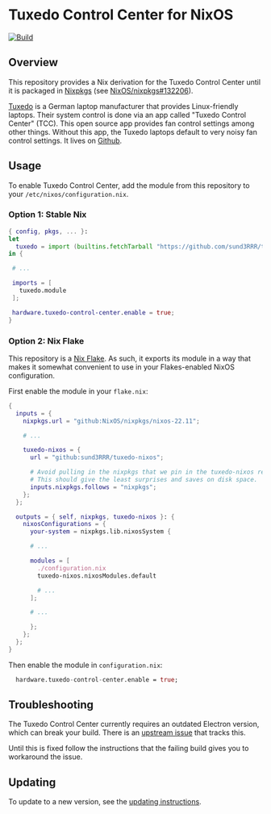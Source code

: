 # Tuxedo Control Center for NixOS

[![Build](https://github.com/sund3RRR/tuxedo-nixos/actions/workflows/build.yml/badge.svg)](https://github.com/sund3RRR/tuxedo-nixos/actions/workflows/build.yml)

## Overview

This repository provides a Nix derivation for the Tuxedo Control
Center until it is packaged in
[Nixpkgs](https://github.com/NixOS/nixpkgs) (see
[NixOS/nixpkgs#132206](https://github.com/NixOS/nixpkgs/issues/132206)).

[Tuxedo](https://www.tuxedocomputers.com/) is a German laptop
manufacturer that provides Linux-friendly laptops. Their system
control is done via an app called "Tuxedo Control Center" (TCC). This
open source app provides fan control settings among other
things. Without this app, the Tuxedo laptops default to very noisy fan
control settings. It lives on
[Github](https://github.com/tuxedocomputers/tuxedo-control-center).

## Usage

To enable Tuxedo Control Center, add the module from this repository
to your `/etc/nixos/configuration.nix`.

### Option 1: Stable Nix

```nix
{ config, pkgs, ... }:
let
  tuxedo = import (builtins.fetchTarball "https://github.com/sund3RRR/tuxedo-nixos/archive/master.tar.gz");
in {

 # ...

 imports = [
   tuxedo.module
 ];

 hardware.tuxedo-control-center.enable = true;
}
```

### Option 2: Nix Flake

This repository is a [Nix Flake](https://nixos.wiki/wiki/Flakes). As
such, it exports its module in a way that makes it somewhat convenient
to use in your Flakes-enabled NixOS configuration.

First enable the module in your `flake.nix`:

```nix
{
  inputs = {
	nixpkgs.url = "github:NixOS/nixpkgs/nixos-22.11";

	# ...

	tuxedo-nixos = {
	  url = "github:sund3RRR/tuxedo-nixos";

	  # Avoid pulling in the nixpkgs that we pin in the tuxedo-nixos repo.
	  # This should give the least surprises and saves on disk space.
	  inputs.nixpkgs.follows = "nixpkgs";
	};
  };

  outputs = { self, nixpkgs, tuxedo-nixos }: {
	nixosConfigurations = {
	  your-system = nixpkgs.lib.nixosSystem {

	  # ...

	  modules = [
		./configuration.nix
		tuxedo-nixos.nixosModules.default

		# ...
	  ];

	  # ...

	  };
	};
  };
}
```

Then enable the module in `configuration.nix`:

```nix
  hardware.tuxedo-control-center.enable = true;
```

## Troubleshooting

The Tuxedo Control Center currently requires an outdated Electron
version, which can break your build. There is an [upstream
issue](https://github.com/tuxedocomputers/tuxedo-control-center/issues/148)
that tracks this.

Until this is fixed follow the instructions that the failing build
gives you to workaround the issue.

## Updating

To update to a new version, see the [updating
instructions](./nix/tuxedo-control-center/README.md).
